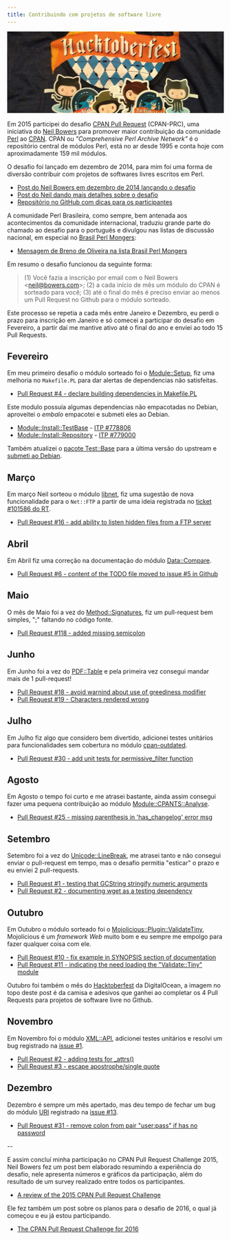 ```yaml
---
title: Contribuindo com projetos de software livre
---
```


![Camisa Hacktoberfest 2015](/files/hacktoberfest-2015.jpg)

Em 2015 participei do desafio [CPAN Pull Request][cpan-prc] (CPAN-PRC), uma
iniciativa do [Neil Bowers][neil] para promover maior contribuição da
comunidade [Perl][perl] ao [CPAN][cpan]. CPAN ou _"Comprehensive Perl Archive
Network"_ é o repositório central de módulos Perl, está no ar desde 1995 e
conta hoje com aproximadamente 159 mil módulos.

O desafio foi lançado em dezembro de 2014, para mim foi uma forma de diversão
contribuir com projetos de softwares livres escritos em Perl.

* [Post do Neil Bowers em dezembro de 2014 lançando o desafio][take-the-2015]
* [Post do Neil dando mais detalhes sobre o desafio][more-details]
* [Repositório no GitHub com dicas para os participantes][github-cpan-prc]

A comunidade Perl Brasileira, como sempre, bem antenada aos acontecimentos da
comunidade internacional, traduziu grande parte do chamado ao desafio para o
português e divulgou nas listas de discussão nacional, em especial no [Brasil
Perl Mongers][brasil-pm]:

* [Mensagem de Breno de Oliveira na lista Brasil Perl Mongers][brasil-pm-cpan-prc]

Em resumo o desafio funcionou da seguinte forma:

> (1) Você fazia a inscrição por email com o Neil Bowers
> &lt;neil@bowers.com&gt;; (2) a cada início de mês um módulo do CPAN é
> sorteado para você; (3) até o final do mês é preciso enviar ao menos um Pull
> Request no Github para o módulo sorteado.

Este processo se repetia a cada mês entre Janeiro e Dezembro, eu perdi o prazo
para inscrição em Janeiro e só comecei a participar do desafio em Fevereiro, a partir
daí me mantive ativo até o final do ano e enviei ao todo 15 Pull Requests.

## Fevereiro

Em meu primeiro desafio o módulo sorteado foi o [Module::Setup][module-setup],
fiz uma melhoria no `Makefile.PL` para dar alertas de dependencias não
satisfeitas.

* [Pull Request #4 - declare building dependencies in Makefile.PL][module-setup-pull-4]

Este modulo possuía algumas dependencias não empacotadas no Debian, aproveitei
o _embalo_ empacotei e submeti eles ao Debian.

* [Module::Install::TestBase][module-install-testbase] - [ITP #778806][itp-778806]
* [Module::Install::Repository][module-install-repository] - [ITP #779000][itp-779000]

Também atualizei o [pacote Test::Base][libtest-base-perl] para a última versão do upstream e [submeti
ao Debian][tracker-680993].

[module-install-testbase]: http://metacpan.org/pod/Module::Install::TestBase
[module-install-repository]: http://metacpan.org/pod/Module::Install::Repository
[itp-778806]: http://bugs.debian.org/cgi-bin/bugreport.cgi?bug=778806
[itp-779000]: http://bugs.debian.org/cgi-bin/bugreport.cgi?bug=779000
[libtest-base-perl]: http://packages.debian.org/sid/libtest-base-perl
[tracker-680993]: http://tracker.debian.org/news/680993

## Março

Em março Neil sorteou o módulo [libnet][libnet], fiz uma sugestão de nova
funcionalidade para o `Net::FTP` a partir de uma ideia registrada no [ticket
#101586 do RT][cpan-rt-101586].

* [Pull Request #16 - add ability to listen hidden files from a FTP server][libnet-pull-16]

## Abril

Em Abril fiz uma correção na documentação do módulo [Data::Compare][data-compare].

* [Pull Request #6 - content of the TODO file moved to issue #5 in Github][data-compare-pull-6]

## Maio

O mês de Maio foi a vez do [Method::Signatures][method-signatures], fiz um
pull-request bem simples, ";" faltando no código fonte.

* [Pull Request #118 - added missing semicolon][method-signatures-pull-118]

## Junho

Em Junho foi a vez do [PDF::Table][pdf-table] e pela primeira vez consegui
mandar mais de 1 pull-request!

* [Pull Request #18 - avoid warnind about use of greediness modifier][pdf-table-pull-18]
* [Pull Request #19 - Characters rendered wrong][pdf-table-pull-19]

## Julho

Em Julho fiz algo que considero bem divertido, adicionei testes unitários para
funcionalidades sem cobertura no módulo [cpan-outdated][cpan-outdated].

* [Pull Request #30 - add unit tests for permissive_filter function][cpan-outdated-pull-30]

## Agosto

Em Agosto o tempo foi curto e me atrasei bastante, ainda assim consegui fazer
uma pequena contribuição ao módulo
[Module::CPANTS::Analyse][module-cpants-analyse].

* [Pull Request #25 - missing parenthesis in 'has_changelog' error msg][module-cpants-analyse-pull-25]

## Setembro

Setembro foi a vez do [Unicode::LineBreak][unicode-linebreak], me atrasei tanto
e não consegui enviar o pull-request em tempo, mas o desafio permitia
"esticar" o prazo e eu enviei 2 pull-requests.

* [Pull Request #1 - testing that GCString stringify numeric arguments][unicode-linebreak-pull-1]
* [Pull Request #2 - documenting wget as a testing dependency][unicode-linebreak-pull-2]

## Outubro

Em Outubro o módulo sorteado foi o
[Mojolicious::Plugin::ValidateTiny][mojolicious-plugin-validatetiny],
Mojolicious é um _framework Web_ muito bom e eu sempre me empolgo para fazer
qualquer coisa com ele.

* [Pull Request #10 - fix example in SYNOPSIS section of documentation][mojolicious-plugin-validatetiny-pull-10]
* [Pull Request #11 - indicating the need loading the "Validate::Tiny" module][mojolicious-plugin-validatetiny-pull-11]

Outubro foi também o mês do [Hacktoberfest][hacktoberfest] da DigitalOcean, a
imagem no topo deste post é da camisa e adesivos que ganhei ao completar os 4
Pull Requests para projetos de software livre no Github.

## Novembro

Em Novembro foi o módulo [XML::API][xml-api], adicionei testes unitários e
resolvi um bug registrado na [issue #1][xml-api-issue-1].

* [Pull Request #2 - adding tests for _attrs()][xml-api-pull-2]
* [Pull Request #3 - escape apostrophe/single quote][xml-api-pull-3]

## Dezembro

Dezembro é sempre um mês apertado, mas deu tempo de fechar um bug do módulo
[URI][uri] registrado na [issue #13][uri-issue-13].

* [Pull Request #31 - remove colon from pair "user:pass" if has no password][uri-pull-31]

--

E assim concluí minha participação no CPAN Pull Request Challenge 2015, Neil
Bowers fez um post bem elaborado resumindo a experiência do desafio, nele
apresenta números e gráficos da participação, além do resultado de um survey
realizado entre todos os participantes.

* [A review of the 2015 CPAN Pull Request Challenge][cpan-prc-2015-review]

Ele fez também um post sobre os planos para o desafio de 2016, o qual já
começou e eu já estou participando.

* [The CPAN Pull Request Challenge for 2016][cpan-prc-2016]


[cpan-prc]: http://cpan-prc.org
[cpan]: http://cpan.org
[neil]: http://neilb.org
[take-the-2015]: http://blogs.perl.org/users/neilb/2014/12/take-the-2015-cpan-pull-request-challenge.html
[more-details]: http://blogs.perl.org/users/neilb/2015/01/more-details-on-the-cpan-pull-request-challenge.html
[github-cpan-prc]: http://github.com/CPAN-PRC/resources
[brasil-pm]: http://brasil.pm.org
[brasil-pm-cpan-prc]: http://mail.pm.org/pipermail/brasil-pm/2014q4/000356.html
[metacpan]: http://metacpan.org
[module-setup]: http://metacpan.org/pod/Module::Setup
[module-setup-pull-4]: http://github.com/yappo/p5-Module-Setup/pull/4
[libnet]: http://metacpan.org/release/libnet
[libnet-pull-16]: http://github.com/steve-m-hay/perl-libnet/pull/16
[cpan-rt-101586]: http://rt.cpan.org/Public/Bug/Display.html?id=101586
[data-compare]: http://metacpan.org/pod/Data::Compare
[data-compare-pull-6]: http://github.com/DrHyde/perl-modules-Data-Compare/pull/6
[method-signatures]: http://metacpan.org/pod/Method::Signatures
[method-signatures-pull-118]: http://github.com/evalEmpire/method-signatures/pull/118
[pdf-table]: http://metacpan.org/pod/PDF::Table
[pdf-table-pull-18]: http://github.com/kamenov/PDF-Table/pull/18
[pdf-table-pull-19]: http://github.com/kamenov/PDF-Table/pull/19
[cpan-outdated]: http://metacpan.org/pod/cpan-outdated
[cpan-outdated-pull-30]: http://github.com/tokuhirom/cpan-outdated/pull/30
[module-cpants-analyse]: http://metacpan.org/pod/Module::CPANTS::Analyse
[module-cpants-analyse-pull-25]: http://github.com/cpants/Module-CPANTS-Analyse/pull/25
[unicode-linebreak]: http://metacpan.org/pod/Unicode::LineBreak
[unicode-linebreak-pull-1]: http://github.com/hatukanezumi/Unicode-LineBreak/pull/1
[unicode-linebreak-pull-2]: http://github.com/hatukanezumi/Unicode-LineBreak/pull/2
[hacktoberfest]: http://hacktoberfest.digitalocean.com
[mojolicious-plugin-validatetiny]: http://metacpan.org/pod/Mojolicious::Plugin::ValidateTiny
[mojolicious-plugin-validatetiny-pull-10]: http://github.com/koorchik/Mojolicious-Plugin-ValidateTiny/pull/10
[mojolicious-plugin-validatetiny-pull-11]: http://github.com/koorchik/Mojolicious-Plugin-ValidateTiny/pull/11
[xml-api]: http://metacpan.org/pod/XML::API
[xml-api-pull-2]: http://github.com/mlawren/xml-api/pull/2
[xml-api-pull-3]: http://github.com/mlawren/xml-api/pull/3
[xml-api-issue-1]: http://github.com/mlawren/xml-api/issues/1
[uri]: http://metacpan.org/pod/URI
[uri-pull-31]: http://github.com/libwww-perl/uri/pull/31
[uri-issue-13]: http://github.com/libwww-perl/uri/issues/13
[perl]: http://perl.org
[cpan-prc-2015-review]: http://neilb.org/2016/01/05/cpan-prc-2015-review.html
[cpan-prc-2016]: http://neilb.org/2015/12/30/cpan-prc-2016.html
